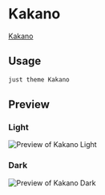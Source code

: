 # Kakano

[Kakano](https://isaac.freeman.org.nz)

## Usage

```bash
just theme Kakano
```

## Preview

### Light

![Preview of Kakano Light](preview-light.png)

### Dark

![Preview of Kakano Dark](preview-dark.png)
